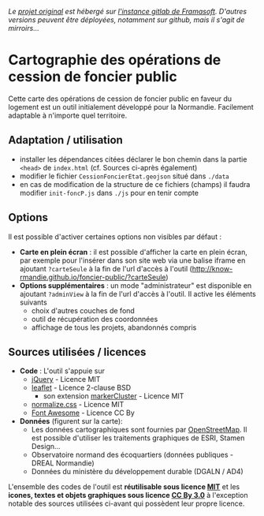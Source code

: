 *Le [projet original][origin] est hébergé sur [l'instance gitlab de Framasoft][framagit]. D'autres versions peuvent être déployées, notamment sur github, mais il s'agit de mirroirs...*

# Cartographie des opérations de cession de foncier public
Cette carte des opérations de cession de foncier public en faveur du logement est un outil initialement développé pour la Normandie. Facilement adaptable à n'importe quel territoire.

## Adaptation / utilisation
* installer les dépendances citées déclarer le bon chemin dans la partie `<head>` de `index.html` (cf. Sources ci-après également)
* modifier le fichier `CessionFoncierEtat.geojson` situé dans `./data`
* en cas de modification de la structure de ce fichiers (champs) il faudra modifier `init-foncP.js` dans `./js` pour en tenir compte

## Options
Il est possible d'activer certaines options non visibles par défaut :
* **Carte en plein écran** : il est possible d'afficher la carte en plein écran, par exemple pour l'insérer dans son site web via une balise iframe en ajoutant `?carteSeule` à la fin de l'url d'accès à l'outil (http://know-rmandie.github.io/foncier-public/?carteSeule)
* **Options supplémentaires** : un mode "administrateur" est disponible en ajoutant `?adminView` à la fin de l'url d'accès à l'outil. Il active les éléments suivants
    * choix d'autres couches de fond
    * outil de récupération des coordonnées
    * affichage de tous les projets, abandonnés compris

## Sources utilisées / licences
* **Code** : L'outil s'appuie sur
  * [jQuery][jQuery] - Licence MIT
  * [leaflet][leaflet] - Licence 2-clause BSD
    * son extension [markerCluster][markerCluster] - Licence MIT
  * [normalize.css][normalize.css] - Licence MIT
  * [Font Awesome][Font Awesome] - Licence CC By
* **Données** (figurent sur la carte):
  * Les données cartographiques sont fournies par [OpenStreetMap](http://osm.org). Il est possible d'utiliser les traitements graphiques de ESRI, Stamen Design...
  * Observatoire normand des écoquartiers (données publiques - DREAL Normandie)
  * Données du ministère du développement durable (DGALN / AD4)

L'ensemble des codes de l'outil est **réutilisable sous licence [MIT][MIT]** et les **icones, textes et objets graphiques sous licence [CC By 3.0][CCBy]** à l'exception notable des sources utilisées ci-avant qui possèdent leur propre licence.

[origin]: https://framagit.org/know-rmandie/know-rmandie-gitlab-io
[demo]: http://know-rmandie.github.io/foncier-public
[framagit]: https://framagit.org
[jQuery]: https://jquery.org
[leaflet]: http://leafletjs.com
[markerCluster]: https://github.com/Leaflet/Leaflet.markercluster
[normalize.css]: github.com/necolas/normalize.css
[Font Awesome]: http://fontawesome.io/
[MIT]: http://opensource.org/licenses/MIT
[CCBy]: http://creativecommons.org/licenses/by/3.0/deed.fr
